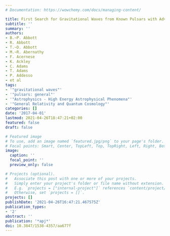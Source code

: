 ```yaml
---
# Documentation: https://wowchemy.com/docs/managing-content/

title: First Search for Gravitational Waves from Known Pulsars with Advanced LIGO
subtitle: ''
summary: ''
authors:
- B.~P. Abbott
- R. Abbott
- T.~D. Abbott
- M.~R. Abernathy
- F. Acernese
- K. Ackley
- C. Adams
- T. Adams
- P. Addesso
- et al
tags:
- '"gravitational waves"'
- '"pulsars: general"'
- '"Astrophysics - High Energy Astrophysical Phenomena"'
- '"General Relativity and Quantum Cosmology"'
categories: []
date: '2017-04-01'
lastmod: 2021-04-26T18:47:21+02:00
featured: false
draft: false

# Featured image
# To use, add an image named `featured.jpg/png` to your page's folder.
# Focal points: Smart, Center, TopLeft, Top, TopRight, Left, Right, BottomLeft, Bottom, BottomRight.
image:
  caption: ''
  focal_point: ''
  preview_only: false

# Projects (optional).
#   Associate this post with one or more of your projects.
#   Simply enter your project's folder or file name without extension.
#   E.g. `projects = ["internal-project"]` references `content/project/deep-learning/index.md`.
#   Otherwise, set `projects = []`.
projects: []
publishDate: '2021-04-26T16:47:21.467575Z'
publication_types:
- '2'
abstract: ''
publication: '*apj*'
doi: 10.3847/1538-4357/aa677f
---
```

